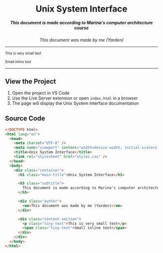 <div align="center">

# Unix System Interface

##### This document is made according to Marina's computer architecture course

<em>This document was made by me (Yarden)</em>

---

<div align="left">

<p><small>This is very small text</small></p>
<span><small>Small inline text</small></span>

</div>

</div>

---

## View the Project

1. Open the project in VS Code
2. Use the Live Server extension or open `index.html` in a browser
3. The page will display the Unix System Interface documentation

## Source Code

```html
<!DOCTYPE html>
<html lang="en">
  <head>
    <meta charset="UTF-8" />
    <meta name="viewport" content="width=device-width, initial-scale=1.0" />
    <title>Unix System Interface</title>
    <link rel="stylesheet" href="styles.css" />
  </head>
  <body>
    <div class="container">
      <h1 class="main-title">Unix System Interface</h1>

      <h5 class="subtitle">
        This document is made according to Marina's computer architecture course
      </h5>

      <div class="author">
        <em>This document was made by me (Yarden)</em>
      </div>

      <div class="content-section">
        <p class="tiny-text">This is very small text</p>
        <span class="tiny-text">Small inline text</span>
      </div>
    </div>
  </body>
</html>
```
